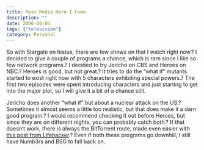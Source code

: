 ```yaml
---
title: Mass Media Here I Come
description: ""
date: 2006-10-04
tags: ["television"]
category: Personal
---
```



So with Stargate on hiatus, there are few shows on that I watch right now.? I decided to give a couple of programs a chance, which is rare since I like so few network programs.? I decided to try Jericho on CBS and Heroes on NBC.? Heroes is good, but not great.? It tries to do the “what if” mutants started to exist right now with 5 characters exhibiting special powers.? The first two episodes were spent introducing characters and just starting to get into the major plot, so I will give it a bit of a chance still.

Jericho does another “what if” but about a nuclear attack on the US.? Sometimes it almost seems a little too realistic, but that does make it a darn good program.? I would recommend checking it out before Heroes, but since they are on different nights, you can probably catch both.? If that doesn’t work, there is always the BitTorrent route, made even easier with <a target="_blank" href="https://web.archive.org/web/20131211165826/http://www.lifehacker.com/software/bittorrent/hack-attack-get-your-tv-season-pass-with-democracy-204057.php">this post from Lifehacker</a>.? Even if both these programs go downhill, I still have Numb3rs and BSG to fall back on.
